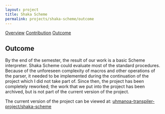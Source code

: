 ```yaml
---
layout: project
title: Shaka Scheme
permalink: projects/shaka-scheme/outcome
---
```


<div class="ui three item menu">
  <a href="/projects/shaka-scheme/overview" class="item">Overview</a>
  <a href="/projects/shaka-scheme/contribution" class="active item">Contribution</a>
  <a href="/projects/shaka-scheme/outcome" class="item">Outcome</a>
</div>

<h2>Outcome</h2>
<p>
By the end of the semester, the result of our work is a basic Scheme interpreter. Shaka Scheme could evaluate most of the standard procedures. Because of the unforeseen complexity of macros and other operations of the parser, it needed to be implemented during the continuation of the project which I did not take part of. Since then, the project has been completely reworked; the work that we put into the project has been archived, but is not part of the current version of the project.
</p>
<p>
The current version of the project can be viewed at: <a href="https://github.com/uhmanoa-transpiler-project/shaka-scheme"><i class="large github icon "></i>uhmanoa-transpiler-project/shaka-scheme</a>
</p>